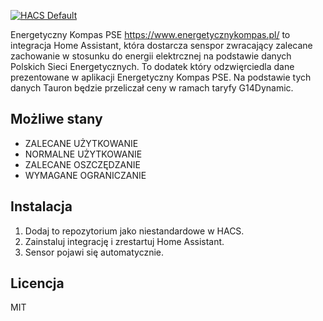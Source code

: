 [![HACS Default][hacs_shield]][hacs]

[hacs_shield]: https://img.shields.io/static/v1.svg?label=HACS&message=Default&style=popout&color=green&labelColor=41bdf5&logo=HomeAssistantCommunityStore&logoColor=white
[hacs]: https://hacs.xyz/docs/default_repositories




Energetyczny Kompas PSE https://www.energetycznykompas.pl/  to integracja Home Assistant, która dostarcza senspor zwracający zalecane zachowanie w stosunku do energii elektrcznej na podstawie danych Polskich Sieci Energetycznych. To dodatek który odzwięrciedla dane prezentowane w aplikacji Energetyczny Kompas PSE. Na podstawie tych danych Tauron będzie przeliczał ceny w ramach taryfy G14Dynamic.

## Możliwe stany
- ZALECANE UŻYTKOWANIE
- NORMALNE UŻYTKOWANIE
- ZALECANE OSZCZĘDZANIE
- WYMAGANE OGRANICZANIE

## Instalacja
1. Dodaj to repozytorium jako niestandardowe w HACS.
2. Zainstaluj integrację i zrestartuj Home Assistant.
3. Sensor pojawi się automatycznie.

## Licencja
MIT
